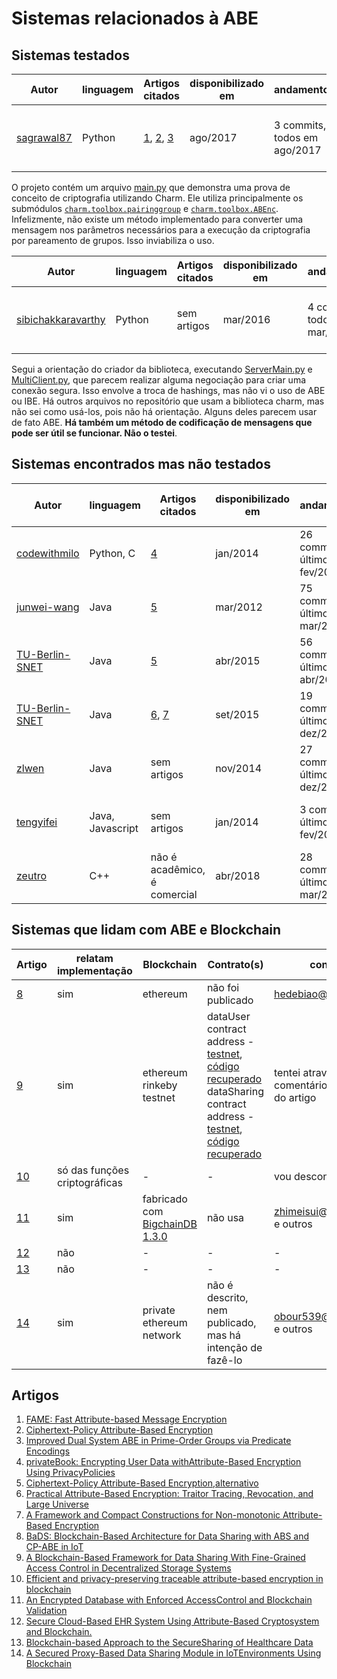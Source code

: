 # Sistemas relacionados à ABE

## Sistemas testados

Autor | linguagem | Artigos citados | disponibilizado em | andamento | dependências
|---| ---| ---| ---| --- | --- |
|[sagrawal87](https://github.com/sagrawal87/ABE)| Python |[1], [2],  [3]| ago/2017 | 3 commits, todos em ago/2017 | Charm 0.43. Funciona com o branch dev, commit [40f2671](https://github.com/JHUISI/charm/commit/40f2671d6233ea669d1e2fab90531623993baf2b)

O projeto contém um arquivo [main.py](sagrawal87-python-ABE/main.py) que demonstra uma prova de conceito de criptografia utilizando Charm. Ele utiliza principalmente os submódulos  [```charm.toolbox.pairinggroup```](https://github.com/JHUISI/charm/blob/dev/charm/toolbox/pairinggroup.py) e [```charm.toolbox.ABEnc```](https://github.com/JHUISI/charm/blob/dev/charm/toolbox/ABEnc.py). Infelizmente, não existe um método implementado para converter uma mensagem nos parâmetros necessários para a execução da criptografia por pareamento de grupos. Isso inviabiliza o uso.

Autor | linguagem | Artigos citados | disponibilizado em | andamento | dependências
|---| ---| ---| ---| --- | --- |
[sibichakkaravarthy](https://github.com/sibichakkaravarthy/Attribute-based-and-identity-based) | Python | sem artigos | mar/2016 | 4 commits, todos em mar/2016 | Charm 0.43. Funciona com o branch dev, commit [40f2671](https://github.com/JHUISI/charm/commit/40f2671d6233ea669d1e2fab90531623993baf2b)

Segui a orientação do criador da biblioteca, executando [ServerMain.py](sibichakkaravarthy-python-ABE-IBE/ServerMain.py) e [MultiClient.py](sibichakkaravarthy-python-ABE-IBE/MultiClient.py), que parecem realizar alguma negociação para criar uma conexão segura. Isso envolve a troca de hashings, mas não vi o uso de ABE ou IBE. Há outros arquivos no repositório que usam a biblioteca charm, mas não sei como usá-los, pois não há orientação. Alguns deles parecem usar de fato ABE. **Há também um método de codificação de mensagens que pode ser útil se funcionar. Não o testei**.

## Sistemas encontrados mas não testados

Autor | linguagem | Artigos citados | disponibilizado em | andamento | dependências | tem instruções de uso
|---| ---| ---| ---| --- | --- | --- |
[codewithmilo](https://github.com/codewithmilo/abescheme) | Python, C | [4] | jan/2014 | 26 commits, último em fev/2018 | [Charm 0.42](https://github.com/codewithmilo/abescheme/tree/master/Charm/dist), [Django 1.6.1](https://github.com/django/django) | não
[junwei-wang](https://github.com/junwei-wang/cpabe) | Java | [5][5a] | mar/2012 | 75 commits, último em mar/2018 | [jpbc-1.2.1](http://gas.dia.unisa.it/projects/jpbc/) | sim
[TU-Berlin-SNET](https://github.com/TU-Berlin-SNET/JCPABE) | Java | [5][5b] | abr/2015 | 56 commits, último em abr/2016 | [jpbc-2.0.0](http://gas.dia.unisa.it/projects/jpbc/) | sim
[TU-Berlin-SNET](https://github.com/TU-Berlin-SNET/jTR-ABE) | Java | [6], [7] | set/2015 | 19 commits, último em dez/2018 | [jpbc-2.0.0](http://gas.dia.unisa.it/projects/jpbc/) | sim
[zlwen](https://github.com/zlwen/cpabe-java) | Java | sem artigos | nov/2014 | 27 commits, último em dez/2014 | [jpbc-2.0.0](http://gas.dia.unisa.it/projects/jpbc/) | não
[tengyifei](https://github.com/tengyifei/dcpabe-web) | Java, Javascript | sem artigos | jan/2014 | 3 commits, último em fev/2015 | [Google Web Toolkit](http://www.gwtproject.org/), jpbc (não cita versão)| não
[zeutro](https://github.com/zeutro/openabe) | C++ | não é acadêmico, é comercial | abr/2018 | 28 commits, último em mar/2019 | não há | sim, muita

## Sistemas que lidam com ABE e Blockchain

| Artigo | relatam implementação | Blockchain | Contrato(s) | contato
| --- | --- | --- | --- | --- |
| [8] | sim | ethereum | não foi publicado | hedebiao@163.com
| [9] | sim | ethereum rinkeby testnet | dataUser contract address  - [testnet](https://rinkeby.etherscan.io/address/0xafdbce7575143ddff0e34874bc95812ea620eccd), [código recuperado](https://ethervm.io/decompile?address=0xafdBCe7575143ddff0e34874bc95812EA620EccD&network=rinkeby) <br> dataSharing contract address - [testnet](https://rinkeby.etherscan.io/address/0x3ca4b656e24d45fc1a5f408bf5ac1b9f3ef05f1f), [código recuperado](https://ethervm.io/decompile?address=0x3ca4b656e24d45fc1a5f408bf5ac1b9f3ef05f1f&network=rinkeby)| tentei através de comentário na página do artigo
| [10] | só das funções criptográficas | - | - | vou desconsiderar
| [11] | sim | fabricado com [BigchainDB 1.3.0](https://www.bigchaindb.com/) | não usa | zhimeisui@gmail.com e outros
| [12] | não | - | - | - 
| [13] | não | - | - | -
| [14] | sim | private ethereum network | não é descrito, nem publicado, mas há intenção de fazê-lo | obour539@yahoo.com e outros

## Artigos

1. [FAME: Fast Attribute-based Message Encryption][1]
2. [Ciphertext-Policy Attribute-Based Encryption][2]
3. [Improved Dual System ABE in Prime-Order Groups via Predicate Encodings][3]
4. [privateBook: Encrypting User Data withAttribute-Based Encryption Using PrivacyPolicies][4]
5. [Ciphertext-Policy Attribute-Based Encryption][5a],[alternativo][5b]
6. [Practical Attribute-Based Encryption: Traitor Tracing, Revocation, and Large Universe][6]
7. [A Framework and Compact Constructions for Non-monotonic Attribute-Based Encryption][7]
8. [BaDS: Blockchain-Based Architecture for Data Sharing with ABS and CP-ABE in IoT][8]
9. [A Blockchain-Based Framework for Data Sharing With Fine-Grained Access Control in Decentralized Storage Systems][9]
10. [Efficient and privacy-preserving traceable attribute-based encryption in blockchain][10]
11. [An Encrypted Database with Enforced AccessControl and Blockchain Validation][11]
12. [Secure Cloud-Based EHR System Using Attribute-Based Cryptosystem and Blockchain.][12]
13. [Blockchain-based Approach to the SecureSharing of Healthcare Data][13]
14. [A Secured Proxy-Based Data Sharing Module in IoTEnvironments Using Blockchain][14]

[1]: https://eprint.iacr.org/2017/807.pdf
[2]: https://doi.org/10.1109/SP.2007.11
[3]: http://eprint.iacr.org/2015/409
[4]: https://www.bc.edu/content/dam/files/schools/cas_sites/cs/pdf/academics/honors/14Watanabe.pdf
[5a]: https://junwei.co/cpabe/
[5b]: https://www.cs.utexas.edu/~bwaters/publications/papers/cp-abe.pdf
[6]: http://eprint.iacr.org/2014/616
[7]: https://eprint.iacr.org/2014/181
[8]: https://www.hindawi.com/journals/wcmc/2018/2783658/ref/
[9]: https://ieeexplore.ieee.org/document/8400511
[10]: https://link.springer.com/article/10.1007%2Fs12243-018-00699-y
[11]: http://xxhb.fjnu.edu.cn/_upload/tpl/06/5d/1629/template1629/papers/95.pdf
[12]: https://www.ncbi.nlm.nih.gov/pubmed/29974270
[13]: https://ojs.bibsys.no/index.php/NISK/article/view/462
[14]: https://res.mdpi.com/sensors/sensors-19-01235/article_deploy/sensors-19-01235.pdf?filename=&attachment=1